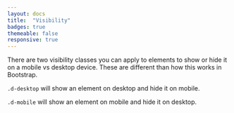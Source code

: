 ```yaml
---
layout: docs
title:  "Visibility"
badges: true
themeable: false
responsive: true
---
```

There are two visibility classes you can apply to elements to show or hide it on a mobile vs desktop device. These are different than how this works in Bootstrap.

`.d-desktop` will show an element on desktop and hide it on mobile.

`.d-mobile` will show an element on mobile and hide it on desktop.
